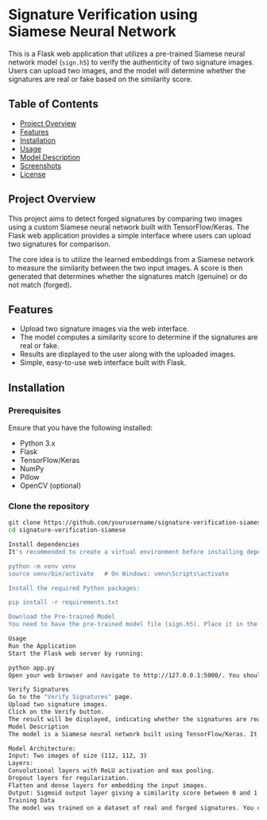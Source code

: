 # Signature Verification using Siamese Neural Network

This is a Flask web application that utilizes a pre-trained Siamese neural network model (`sign.h5`) to verify the authenticity of two signature images. Users can upload two images, and the model will determine whether the signatures are real or fake based on the similarity score.

## Table of Contents
- [Project Overview](#project-overview)
- [Features](#features)
- [Installation](#installation)
- [Usage](#usage)
- [Model Description](#model-description)
- [Screenshots](#screenshots)
- [License](#license)

## Project Overview
This project aims to detect forged signatures by comparing two images using a custom Siamese neural network built with TensorFlow/Keras. The Flask web application provides a simple interface where users can upload two signatures for comparison.

The core idea is to utilize the learned embeddings from a Siamese network to measure the similarity between the two input images. A score is then generated that determines whether the signatures match (genuine) or do not match (forged).

## Features
- Upload two signature images via the web interface.
- The model computes a similarity score to determine if the signatures are real or fake.
- Results are displayed to the user along with the uploaded images.
- Simple, easy-to-use web interface built with Flask.
  
## Installation

### Prerequisites
Ensure that you have the following installed:
- Python 3.x
- Flask
- TensorFlow/Keras
- NumPy
- Pillow
- OpenCV (optional)

### Clone the repository
```bash
git clone https://github.com/yourusername/signature-verification-siamese.git
cd signature-verification-siamese

Install dependencies
It's recommended to create a virtual environment before installing dependencies:

python -m venv venv
source venv/bin/activate   # On Windows: venv\Scripts\activate

Install the required Python packages:

pip install -r requirements.txt

Download the Pre-trained Model
You need to have the pre-trained model file (sign.h5). Place it in the root directory of the project. You can train your model using the code provided in this repository or download a pre-trained version (make sure it's compatible with the code).

Usage
Run the Application
Start the Flask web server by running:

python app.py
Open your web browser and navigate to http://127.0.0.1:5000/. You should see the application interface where you can upload two signature images for verification.

Verify Signatures
Go to the "Verify Signatures" page.
Upload two signature images.
Click on the Verify button.
The result will be displayed, indicating whether the signatures are real or fake, along with the images that were uploaded.
Model Description
The model is a Siamese neural network built using TensorFlow/Keras. It consists of convolutional layers followed by max pooling and fully connected layers. The network is trained to compute the similarity between two images by calculating the Manhattan distance between their learned embeddings.

Model Architecture:
Input: Two images of size (112, 112, 3)
Layers:
Convolutional layers with ReLU activation and max pooling.
Dropout layers for regularization.
Flatten and dense layers for embedding the input images.
Output: Sigmoid output layer giving a similarity score between 0 and 1.
Training Data
The model was trained on a dataset of real and forged signatures. You can find the code for training in this repository, including data augmentation and preprocessing steps.

